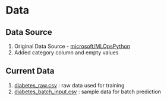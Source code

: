 # Data

## Data Source

1. Original Data Source - [microsoft/MLOpsPython](https://github.com/microsoft/MLOpsPython/blob/master/data/diabetes.csv)
2. Added category column and empty values

## Current Data

1. [diabetes_raw.csv](./diabetes_raw.csv) : raw data used for training
2. [diabetes_batch_input.csv](./diabetes_batch_input.csv) : sample data for batch prediction
